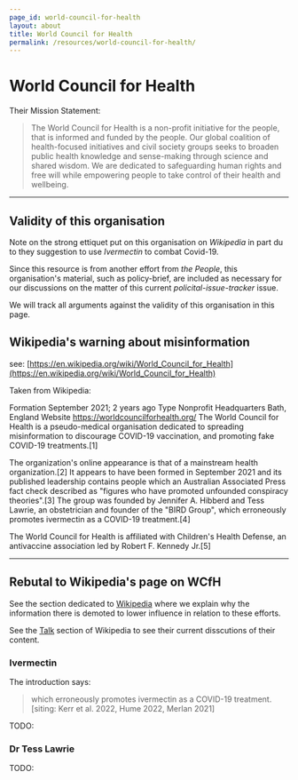 ```yaml
---
page_id: world-council-for-health
layout: about
title: World Council for Health
permalink: /resources/world-council-for-health/
---
```


# World Council for Health

Their Mission Statement:
> The World Council for Health is a non-profit initiative for the people, that is informed and funded by the people. Our global coalition of health-focused initiatives and civil society groups seeks to broaden public health knowledge and sense-making through science and shared wisdom. We are dedicated to safeguarding human rights and free will while empowering people to take control of their health and wellbeing.

---
## Validity of this organisation

Note on the strong ettiquet put on this organisation on _Wikipedia_ in part du to they suggestion to use _Ivermectin_ to combat Covid-19.

Since this resource is from another effort from _the People_, this organisation's material, such as policy-brief, are included as necessary for our discussions on the matter of this current _policital-issue-tracker_ issue.

We will track all arguments against the validity of this organisation in this page.

## Wikipedia's warning about misinformation

see: [https://en.wikipedia.org/wiki/World_Council_for_Health](https://en.wikipedia.org/wiki/World_Council_for_Health)

Taken from Wikipedia:

Formation	September 2021; 2 years ago
Type	Nonprofit
Headquarters	Bath, England
Website	https://worldcouncilforhealth.org/
The World Council for Health is a pseudo-medical organisation dedicated to spreading misinformation to discourage COVID-19 vaccination, and promoting fake COVID-19 treatments.[1]

The organization's online appearance is that of a mainstream health organization.[2] It appears to have been formed in September 2021 and its published leadership contains people which an Australian Associated Press fact check described as "figures who have promoted unfounded conspiracy theories".[3] The group was founded by Jennifer A. Hibberd and Tess Lawrie, an obstetrician and founder of the "BIRD Group", which erroneously promotes ivermectin as a COVID-19 treatment.[4]

The World Council for Health is affiliated with Children's Health Defense, an antivaccine association led by Robert F. Kennedy Jr.[5]


---
## Rebutal to Wikipedia's page on WCfH

See the section dedicated to [Wikipedia](/resources/wikipedia) where we explain why the information there is demoted to lower influence in relation to these efforts.

See the [Talk](https://en.wikipedia.org/wiki/Talk:World_Council_for_Health) section of Wikipedia to see their current disscutions of their content.

### Ivermectin

The introduction says:
> which erroneously promotes ivermectin as a COVID-19 treatment. [siting: Kerr et al. 2022, Hume 2022, Merlan 2021]

TODO:

### Dr Tess Lawrie

TODO:
